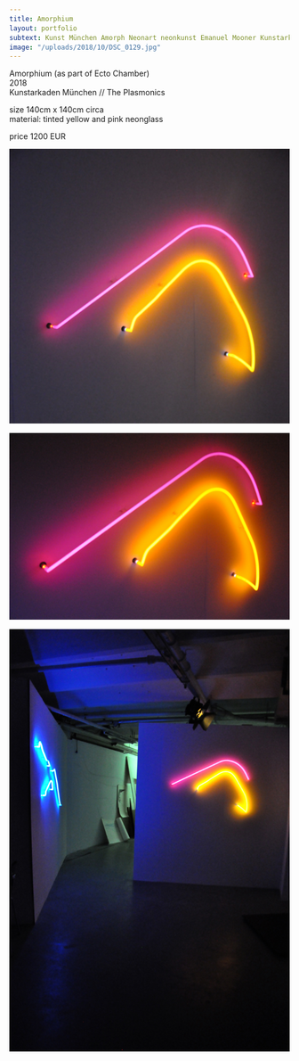 ```yaml
---
title: Amorphium
layout: portfolio
subtext: Kunst München Amorph Neonart neonkunst Emanuel Mooner Kunstarkaden Plasmonics
image: "/uploads/2018/10/DSC_0129.jpg"
---
```


Amorphium (as part of Ecto Chamber)  
2018  
Kunstarkaden München // The Plasmonics

size 140cm x 140cm circa  
material: tinted yellow and pink neonglass

price 1200 EUR

![Crash Door](/uploads/2018/10/DSC_0129.jpg)

![Crash Door](/uploads/2018/10/DSC_0078.jpg)

![Crash Door](/uploads/2018/10/DSC_0113.jpg)